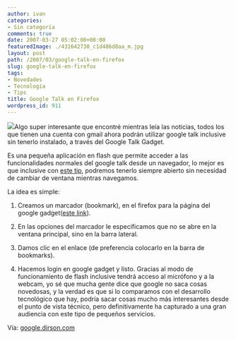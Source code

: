 ```yaml
---
author: ivan
categories:
- Sin categoría
comments: true
date: 2007-03-27 05:02:00+00:00
featuredImage: ./431642738_c1d486d8aa_m.jpg
layout: post
path: /2007/03/google-talk-en-firefox
slug: google-talk-en-firefox
tags:
- Novedades
- Tecnología
- Tips
title: Google Talk en Firefox
wordpress_id: 911
---
```


[![](https://farm1.static.flickr.com/157/431642738_c1d486d8aa_m.jpg)](https://farm1.static.flickr.com/157/431642738_c1d486d8aa_m.jpg)Algo super interesante que encontré mientras leía las noticias, todos los que tienen una cuenta con gmail ahora podrán utilizar google talk inclusive sin tenerlo instalado, a través del Google Talk Gadget.

Es una pequeña aplicación en flash que permite acceder a las funcionalidades normales del google talk desde un navegador, lo mejor es que inclusive con [este tip](https://google.dirson.com/post/3267-talk-barra-lateral-firefox/), podremos tenerlo siempre abierto sin necesidad de cambiar de ventana mientras navegamos.

La idea es simple:

1. Creamos un marcador (bookmark), en el firefox para la página del google gadget([este link](https://talkgadget.google.com/talkgadget/client)).
2. En las opciones del marcador le especificamos que no se abre en la ventana principal, sino en la barra lateral.
3. Damos clic en el enlace (de preferencia colocarlo en la barra de bookmarks).

4. Hacemos login en google gadget y listo.
   Gracias al modo de funcionamiento de flash inclusive tendrá acceso al micrófono y a la webcam, yo sé que mucha gente dice que google no saca cosas novedosas, y la verdad es que si lo comparamos con el desarrollo tecnológico que hay, podría sacar cosas mucho más interesantes desde el punto de vista técnico, pero definitivamente ha capturado a una gran audiencia con este tipo de pequeños servicios.

Vía: [google.dirson.com](https://google.dirson.com/post/3267-talk-barra-lateral-firefox/)
